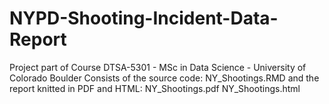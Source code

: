# NYPD-Shooting-Incident-Data-Report
Project part of Course DTSA-5301 - MSc in Data Science - University of Colorado Boulder
Consists of the source code: NY_Shootings.RMD
and the report knitted in PDF and HTML:
NY_Shootings.pdf
NY_Shootings.html
